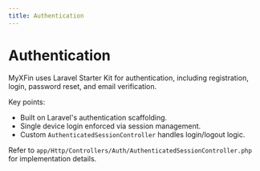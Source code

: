 ```yaml
---
title: Authentication
---
```


# Authentication

MyXFin uses Laravel Starter Kit for authentication, including registration, login, password reset, and email verification.

Key points:

- Built on Laravel's authentication scaffolding.
- Single device login enforced via session management.
- Custom `AuthenticatedSessionController` handles login/logout logic.

Refer to `app/Http/Controllers/Auth/AuthenticatedSessionController.php` for implementation details.
